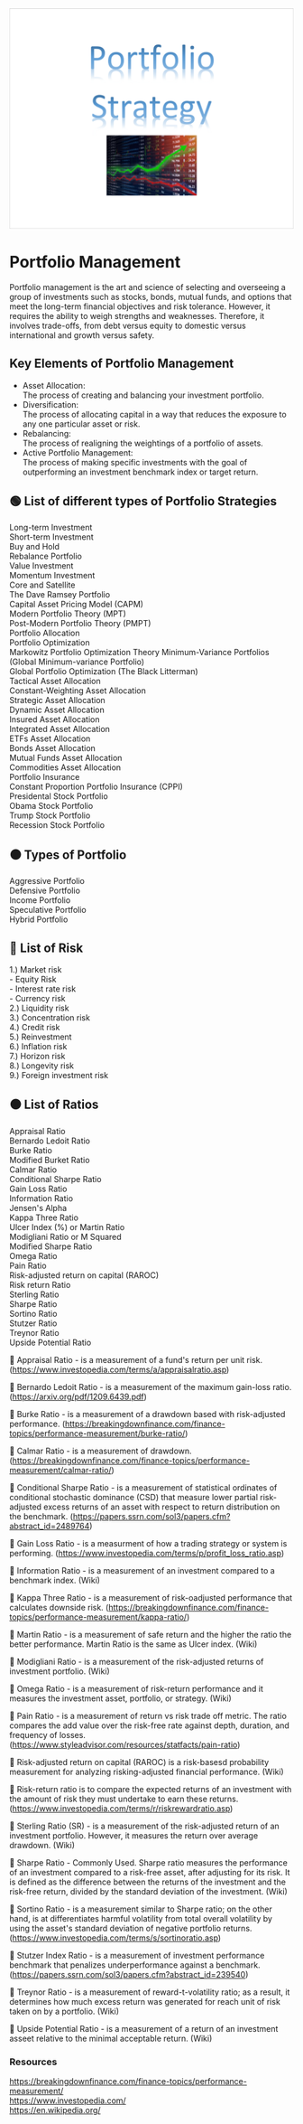 <img src="Portfolio_Strategy.PNG">  

# Portfolio Management
Portfolio management is the art and science of selecting and overseeing a group of investments such as stocks, bonds, mutual funds, and options that meet the long-term financial objectives and risk tolerance. However, it requires the ability to weigh strengths and weaknesses. Therefore, it involves trade-offs, from debt versus equity to domestic versus international and growth versus safety.  

## Key Elements of Portfolio Management  
- Asset Allocation:  
The process of creating and balancing your investment portfolio.   
- Diversification:  
The process of allocating capital in a way that reduces the exposure to any one particular asset or risk.  
- Rebalancing:     
The process of realigning the weightings of a portfolio of assets.  
- Active Portfolio Management:  
The process of making specific investments with the goal of outperforming an investment benchmark index or target return.  

## :green_circle: List of different types of Portfolio Strategies

Long-term Investment  
Short-term Investment  
Buy and Hold  
Rebalance Portfolio  
Value Investment  
Momentum Investment  
Core and Satellite  
The Dave Ramsey Portfolio  
Capital Asset Pricing Model (CAPM)  
Modern Portfolio Theory (MPT)  
Post-Modern Portfolio Theory (PMPT)  
Portfolio Allocation    
Portfolio Optimization    
Markowitz Portfolio Optimization Theory 
Minimum-Variance Portfolios (Global Minimum-variance Portfolio)  
Global Portfolio Optimization (The Black Litterman)    
Tactical Asset Allocation  
Constant-Weighting Asset Allocation  
Strategic Asset Allocation  
Dynamic Asset Allocation  
Insured Asset Allocation  
Integrated Asset Allocation  
ETFs Asset Allocation  
Bonds Asset Allocation  
Mutual Funds Asset Allocation  
Commodities Asset Allocation   
Portfolio Insurance  
Constant Proportion Portfolio Insurance (CPPI)   
Presidental Stock Portfolio  
Obama Stock Portfolio  
Trump Stock Portfolio  
Recession Stock Portfolio  

## :black_circle: Types of Portfolio  
Aggressive Portfolio  
Defensive Portfolio  
Income Portfolio  
Speculative Portfolio  
Hybrid Portfolio  

## :red_circle: List of Risk
1.) Market risk  
    - Equity Risk  
    - Interest rate risk   
    - Currency risk   
2.) Liquidity risk  
3.) Concentration risk  
4.) Credit risk  
5.) Reinvestment  
6.) Inflation risk  
7.) Horizon risk  
8.) Longevity risk  
9.) Foreign investment risk  

## :black_circle: List of Ratios  
Appraisal Ratio  
Bernardo Ledoit Ratio  
Burke Ratio  
Modified Burket Ratio  
Calmar Ratio  
Conditional Sharpe Ratio  
Gain Loss Ratio  
Information Ratio  
Jensen's Alpha  
Kappa Three Ratio  
Ulcer Index (%) or Martin Ratio    
Modigliani Ratio  or M Squared  
Modified Sharpe Ratio  
Omega Ratio  
Pain Ratio  
Risk-adjusted return on capital (RAROC)  
Risk return Ratio  
Sterling Ratio  
Sharpe Ratio  
Sortino Ratio  
Stutzer Ratio  
Treynor Ratio   
Upside Potential Ratio  

:small_blue_diamond: Appraisal Ratio - is a measurement of a fund's return per unit risk. (https://www.investopedia.com/terms/a/appraisalratio.asp)  

:small_blue_diamond: Bernardo Ledoit Ratio - is a measurement of the maximum gain-loss ratio. (https://arxiv.org/pdf/1209.6439.pdf)   

:small_blue_diamond: Burke Ratio - is a measurement of a drawdown based with risk-adjusted performance. (https://breakingdownfinance.com/finance-topics/performance-measurement/burke-ratio/)  

:small_blue_diamond: Calmar Ratio - is a measurement of drawdown. (https://breakingdownfinance.com/finance-topics/performance-measurement/calmar-ratio/)  

:small_blue_diamond: Conditional Sharpe Ratio - is a measurement of statistical ordinates of conditional stochastic dominance (CSD) that measure lower partial risk-adjusted excess returns of an asset with respect to return distribution on the benchmark. (https://papers.ssrn.com/sol3/papers.cfm?abstract_id=2489764)  

:small_blue_diamond: Gain Loss Ratio - is a measurment of how a trading strategy or system is performing. (https://www.investopedia.com/terms/p/profit_loss_ratio.asp)  

:small_blue_diamond: Information Ratio - is a measurement of an investment compared to a benchmark index. (Wiki)  

:small_blue_diamond: Kappa Three Ratio - is a measurement of risk-oadjusted performance that calculates downside risk. (https://breakingdownfinance.com/finance-topics/performance-measurement/kappa-ratio/)    

:small_blue_diamond: Martin Ratio - is a measurement of safe return and the higher the ratio the better performance. Martin Ratio is the same as Ulcer index. (Wiki)    

:small_blue_diamond: Modigliani Ratio - is a measurement of the risk-adjusted returns of investment portfolio. (Wiki)  

:small_blue_diamond: Omega Ratio - is a measurement of risk-return performance and it measures the investment asset, portfolio, or strategy. (Wiki)  

:small_blue_diamond: Pain Ratio - is a measurement of return vs risk trade off metric. The ratio compares the add value over the risk-free rate against depth, duration, and frequency of losses. (https://www.styleadvisor.com/resources/statfacts/pain-ratio)

:small_blue_diamond: Risk-adjusted return on capital (RAROC) is a risk-basesd probability measurement for analyzing risking-adjusted financial performance. (Wiki)  

:small_blue_diamond: Risk-return ratio is to compare the expected returns of an investment with the amount of risk they must undertake to earn these returns. (https://www.investopedia.com/terms/r/riskrewardratio.asp)  

:small_blue_diamond: Sterling Ratio (SR) - is a measurement of the risk-adjusted return of an investment portfolio. However, it measures the return over average drawdown. (Wiki)  

:small_blue_diamond: Sharpe Ratio - Commonly Used.  Sharpe ratio measures the performance of an investment compared to a risk-free asset, after adjusting for its risk. It is defined as the difference between the returns of the investment and the risk-free return, divided by the standard deviation of the investment. (Wiki) 

:small_blue_diamond: Sortino Ratio - is a measurement similar to Sharpe ratio; on the other hand, is at differentiates harmful volatility from total overall volatility by using the asset's standard deviation of negative portfolio returns. (https://www.investopedia.com/terms/s/sortinoratio.asp)  

:small_blue_diamond: Stutzer Index Ratio - is a measurement of investment performance benchmark that penalizes underperformance against a benchmark. (https://papers.ssrn.com/sol3/papers.cfm?abstract_id=239540)  

:small_blue_diamond: Treynor Ratio - is a measurement of reward-t-volatility ratio; as a result, it determines how much excess return was generated for reach unit of risk taken on by a portfolio. (Wiki)  

:small_blue_diamond: Upside Potential Ratio - is a measurement of a return of an investment asseet relative to the minimal acceptable return. (Wiki)  

### Resources
https://breakingdownfinance.com/finance-topics/performance-measurement/  
https://www.investopedia.com/  
https://en.wikipedia.org/  

